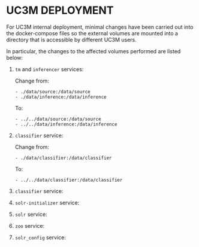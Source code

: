 # UC3M DEPLOYMENT

For UC3M internal deployment, minimal changes have been carried out into the docker-compose files so the external volumes are mounted into a directory that is accessible by different UC3M users.

In particular, the changes to the affected volumes performed are listed below:

1. ``tm`` and ``inferencer`` services:

    Change from:

    ```docker
    - ./data/source:/data/source
    - ./data/inference:/data/inference
    ```

    To:

    ```docker
    - ../../data/source:/data/source
    - ../../data/inference:/data/inference
    ```

2. ``classifier`` service:

    Change from:

    ```docker
    - ./data/classifier:/data/classifier
    ```

    To:

    ```docker
    - ../../data/classifier:/data/classifier
    ```

3. ``classifier`` service:
4. ``solr-initializer`` service:
5. ``solr`` service:
6. ``zoo`` service:
7. ``solr_config`` service:
